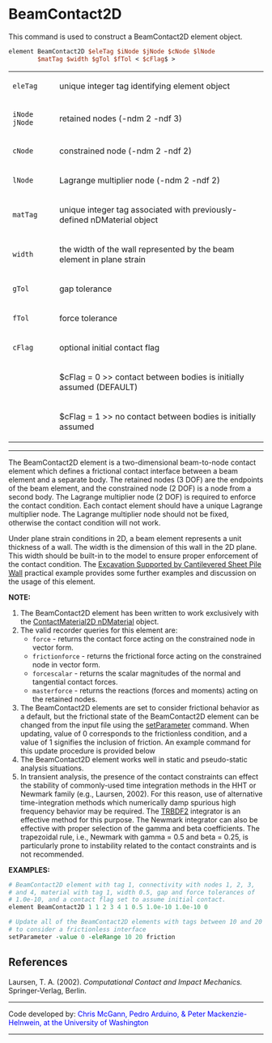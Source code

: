 # BeamContact2D

This command is used to construct a BeamContact2D element object.

```tcl
element BeamContact2D $eleTag $iNode $jNode $cNode $lNode
        $matTag $width $gTol $fTol < $cFlag$ >
```

<table>
<tbody>
<tr class="odd">
<td><code class="parameter-table-variable">eleTag</code></td>
<td><p>unique integer tag identifying element object</p></td>
</tr>
<tr class="even">
<td><p><code class="parameter-table-variable">iNode jNode</code></p></td>
<td><p>retained nodes (-ndm 2 -ndf 3)</p></td>
</tr>
<tr class="odd">
<td><code class="parameter-table-variable">cNode</code></td>
<td><p>constrained node (-ndm 2 -ndf 2)</p></td>
</tr>
<tr class="even">
<td><code class="parameter-table-variable">lNode</code></td>
<td><p>Lagrange multiplier node (-ndm 2 -ndf 2)</p></td>
</tr>
<tr class="odd">
<td><code class="parameter-table-variable">matTag</code></td>
<td><p>unique integer tag associated with previously-defined nDMaterial
object</p></td>
</tr>
<tr class="even">
<td><code class="parameter-table-variable">width</code></td>
<td><p>the width of the wall represented by the beam element in plane
strain</p></td>
</tr>
<tr class="odd">
<td><code class="parameter-table-variable">gTol</code></td>
<td><p>gap tolerance</p></td>
</tr>
<tr class="even">
<td><code class="parameter-table-variable">fTol</code></td>
<td><p>force tolerance</p></td>
</tr>
<tr class="odd">
<td><code class="parameter-table-variable">cFlag</code></td>
<td><p>optional initial contact flag</p></td>
</tr>
<tr class="even">
<td></td>
<td><p>$cFlag = 0 &gt;&gt; contact between bodies is initially assumed
(DEFAULT)</p></td>
</tr>
<tr class="odd">
<td></td>
<td><p>$cFlag = 1 &gt;&gt; no contact between bodies is initially
assumed</p></td>
</tr>
</tbody>
</table>
<hr />
<p>The BeamContact2D element is a two-dimensional beam-to-node contact
element which defines a frictional contact interface between a beam
element and a separate body. The retained nodes (3 DOF) are the
endpoints of the beam element, and the constrained node (2 DOF) is a
node from a second body. The Lagrange multiplier node (2 DOF) is
required to enforce the contact condition. Each contact element should
have a unique Lagrange multiplier node. The Lagrange multiplier node
should not be fixed, otherwise the contact condition will not work.</p>
<p>Under plane strain conditions in 2D, a beam element represents a unit
thickness of a wall. The width is the dimension of this wall in the 2D
plane. This width should be built-in to the model to ensure proper
enforcement of the contact condition. The <a
href="Excavation_Supported_by_Cantilevered_Sheet_Pile_Wall"
title="wikilink">Excavation Supported by Cantilevered Sheet Pile
Wall</a> practical example provides some further examples and discussion
on the usage of this element.</p>

<p><strong>NOTE:</strong></p>
<ol>

<li>The BeamContact2D element has been written to work exclusively with
  the <a href="ContactMaterial2D" title="wikilink">ContactMaterial2D
  nDMaterial</a> object.</li>

<li>The valid recorder queries for this element are:

  - `force` - returns the contact force acting on the constrained
    node in vector form.</li>
  - `frictionforce` - returns the frictional force acting on the
    constrained node in vector form.
  - `forcescalar` - returns the scalar magnitudes of the normal
    and tangential contact forces.
  - `masterforce` - returns the reactions (forces and moments)
    acting on the retained nodes.
</li>

<li>The BeamContact2D elements are set to consider frictional behavior
  as a default, but the frictional state of the BeamContact2D element can
  be changed from the input file using the <a href="setParameter"
  title="wikilink">setParameter</a> command. When updating, value of 0
  corresponds to the frictionless condition, and a value of 1 signifies
  the inclusion of friction. An example command for this update procedure
  is provided below</li>
</li>
<li>The BeamContact2D element works well in static and pseudo-static
  analysis situations.</li>
<li>In transient analysis, the presence of the contact constraints can
  effect the stability of commonly-used time integration methods in the
  HHT or Newmark family (e.g., Laursen, 2002). For this reason, use of
  alternative time-integration methods which numerically damp spurious
  high frequency behavior may be required. The <a href="TRBDF2"
  title="wikilink">TRBDF2</a> integrator is an effective method for this
  purpose. The Newmark integrator can also be effective with proper
  selection of the gamma and beta coefficients. The trapezoidal rule,
  i.e., Newmark with gamma = 0.5 and beta = 0.25, is particularly prone to
  instability related to the contact constraints and is not
  recommended.</li>
</ol>

<p><strong>EXAMPLES:</strong></p>

```tcl
# BeamContact2D element with tag 1, connectivity with nodes 1, 2, 3,
# and 4, material with tag 1, width 0.5, gap and force tolerances of
# 1.0e-10, and a contact flag set to assume initial contact.
element BeamContact2D 1 1 2 3 4 1 0.5 1.0e-10 1.0e-10 0

# Update all of the BeamContact2D elements with tags between 10 and 20
# to consider a frictionless interface
setParameter -value 0 -eleRange 10 20 friction
```

## References
<p>Laursen, T. A. (2002). <em>Computational Contact and Impact
Mechanics.</em> Springer-Verlag, Berlin.</p>

-----------------------------------------------------------------------

<p>Code developed by: <span style="color:blue"> Chris McGann,
Pedro Arduino, &amp; Peter Mackenzie-Helnwein, at the University of
Washington </span></p>
<hr />


